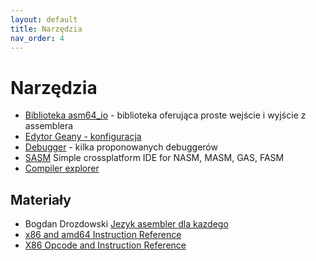 ```yaml
---
layout: default
title: Narzędzia
nav_order: 4
---
```


Narzędzia
=========

* [Biblioteka asm64_io](https://tomasz-kapela.github.io/asm64_io/) - biblioteka oferująca proste wejście i wyjście z assemblera 
* [Edytor Geany - konfiguracja](./geany/geany.md)
* [Debugger](./debugger.md) - kilka proponowanych debuggerów
* [SASM](https://dman95.github.io/SASM/english.html)  Simple crossplatform IDE for NASM, MASM, GAS, FASM
* [Compiler explorer](https://godbolt.org/)

Materiały 
---------------

* Bogdan Drozdowski [Jezyk asembler dla kazdego](http://bogdro.evai.pl/linux/index.php)
* [x86 and amd64 Instruction Reference](http://felixcloutier.com/x86/)
* [X86 Opcode and Instruction Reference](http://ref.x86asm.net/)
